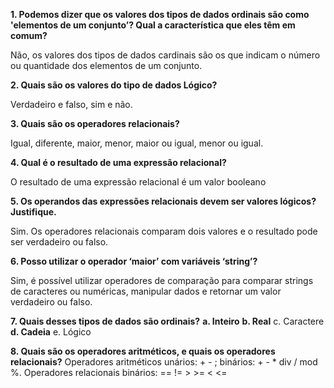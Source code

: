**1. Podemos dizer que os valores dos tipos de dados ordinais são como 'elementos de um conjunto’? Qual a característica que eles têm em comum?**

Não, os valores dos tipos de dados cardinais são os que indicam o número ou quantidade dos elementos de um conjunto. 

**2. Quais são os valores do tipo de dados Lógico?**

Verdadeiro e falso, sim e não.

**3. Quais são os operadores relacionais?**

Igual, diferente, maior, menor, maior ou igual, menor ou igual.

**4. Qual é o resultado de uma expressão relacional?**

O resultado de uma expressão relacional é um valor booleano 

**5. Os operandos das expressões relacionais devem ser valores lógicos? Justifique.**

Sim. Os operadores relacionais comparam dois valores e o resultado pode ser verdadeiro ou falso.

**6. Posso utilizar o operador ‘maior’ com variáveis ‘string’?**

Sim, é possível utilizar operadores de comparação para comparar strings de caracteres ou numéricas, manipular dados e retornar um valor verdadeiro ou falso.

**7. Quais desses tipos de dados são ordinais?**
**a. Inteiro**
**b. Real**
c. Caractere
**d. Cadeia**
e. Lógico

**8. Quais são os operadores aritméticos, e quais os operadores relacionais?**
Operadores aritméticos unários: + - ; binários: + - * div / mod %. 
Operadores relacionais binários: == != > >= < <=